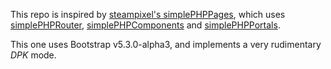 This repo is inspired by [steampixel's simplePHPPages](https://github.com/steampixel/simplePHPPages), which
uses [simplePHPRouter](https://github.com/steampixel/simplePHPRouter), [simplePHPComponents](https://github.com/steampixel/simplePHPComponents)
and [simplePHPPortals](https://github.com/steampixel/simplePHPPortals).

This one uses Bootstrap v5.3.0-alpha3, and implements a very rudimentary _DPK_ mode.
